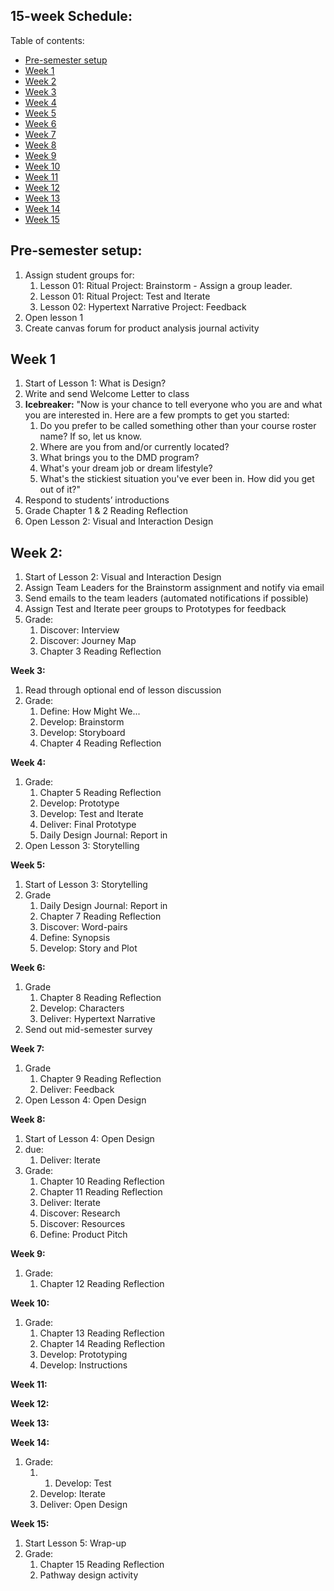 ## 15-week Schedule:

Table of contents:

- [Pre-semester setup](#pre-semester-setup)
- [Week 1](#week-1)
- [Week 2](#week-2)
- [Week 3](#week-3)
- [Week 4](#week-4)
- [Week 5](#week-5)
- [Week 6](#week-6)
- [Week 7](#week-7)
- [Week 8](#week-8)
- [Week 9](#week-9)
- [Week 10](#week-10)
- [Week 11](#week-11)
- [Week 12](#week-12)
- [Week 13](#week-13)
- [Week 14](#week-14)
- [Week 15](#week-15)

## Pre-semester setup:

1. Assign student groups for:
   1. Lesson 01: Ritual Project: Brainstorm - Assign a group leader.
   2. Lesson 01: Ritual Project: Test and Iterate
   3. Lesson 02: Hypertext Narrative Project: Feedback
2. Open lesson 1
3. Create canvas forum for product analysis journal activity

## Week 1

1. Start of Lesson 1: What is Design?
2. Write and send Welcome Letter to class
3. **Icebreaker:** "Now is your chance to tell everyone who you are and what you are interested in. 
   Here are a few prompts to get you started:
   1. Do you prefer to be called something other than your course roster name? If so, let us know.
   2. Where are you from and/or currently located?
   3. What brings you to the DMD program?
   4. What's your dream job or dream lifestyle?
   5. What's the stickiest situation you've ever been in. How did you get out of it?"
4. Respond to students’ introductions
5. Grade Chapter 1 & 2 Reading Reflection
6. Open Lesson 2: Visual and Interaction Design

## Week 2:

1. Start of Lesson 2: Visual and Interaction Design
2. Assign Team Leaders for the Brainstorm assignment and notify via email
3. Send emails to the team leaders \(automated notifications if possible\)
4. Assign Test and Iterate peer groups to Prototypes for feedback
5. Grade:
   1. Discover: Interview
   2. Discover: Journey Map
   3. Chapter 3 Reading Reflection

**Week 3:**

1. Read through optional end of lesson discussion
2. Grade:
   1. Define: How Might We...
   2. Develop: Brainstorm
   3. Develop: Storyboard
   4. Chapter 4 Reading Reflection

**Week 4:**

1. Grade:
   1. Chapter 5 Reading Reflection
   2. Develop: Prototype
   3. Develop: Test and Iterate
   4. Deliver: Final Prototype
   5. Daily Design Journal: Report in
2. Open Lesson 3: Storytelling

**Week 5:**

1. Start of Lesson 3: Storytelling
2. Grade
   1. Daily Design Journal: Report in
   2. Chapter 7 Reading Reflection
   3. Discover: Word-pairs
   4. Define: Synopsis
   5. Develop: Story and Plot

**Week 6:**

1. Grade
   1. Chapter 8 Reading Reflection
   2. Develop: Characters
   3. Deliver: Hypertext Narrative
2. Send out mid-semester survey

**Week 7:**

1. Grade
   1. Chapter 9 Reading Reflection
   2. Deliver: Feedback
2. Open Lesson 4: Open Design

**Week 8:**

1. Start of Lesson 4: Open Design
2. due:
   1. Deliver: Iterate
3. Grade:
   1. Chapter 10 Reading Reflection
   2. Chapter 11 Reading Reflection
   3. Deliver: Iterate
   4. Discover: Research
   5. Discover: Resources
   6. Define: Product Pitch

**Week 9:**

1. Grade:
   1. Chapter 12 Reading Reflection

**Week 10:**

1. Grade:
   1. Chapter 13 Reading Reflection
   2. Chapter 14 Reading Reflection
   3. Develop: Prototyping
   4. Develop: Instructions

**Week 11:**

**Week 12:**

**Week 13:**

**Week 14:**

1. Grade:
   1. 1. Develop: Test
   2. Develop: Iterate
   3. Deliver: Open Design

**Week 15:**  
1. Start Lesson 5: Wrap-up  
2. Grade:  
   1. Chapter 15 Reading Reflection  
   2. Pathway design activity

